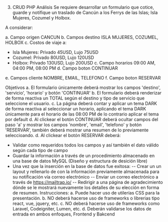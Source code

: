 3. CRUD PHP
Análisis
Se requiere desarrollar un formulario que cotice, guarde y notifique un traslado de Cancún a los Ferrys de las Islas; Isla Mujeres, Cozumel y Holbox.

A considerar:

a. Campo origen CANCUN
b. Campos destino ISLA MUJERES, COZUMEL, HOLBOX
c. Costos de viaje a: 
- Isla Mujeres: Privado 45USD, Lujo 75USD
- Cozumel: Privado 80USD, Lujo 120USD
- Holbox: Privado 130USD, Lujo 200USD
c. Campo horarios 09:00 AM, 04:00 PM, 08:00 PM
d. Campo boton CONTINUAR

e. Campos cliente NOMBRE, EMAIL, TELEFONO 
f. Campo boton RESERVAR

Objetivos
a. El formulario únicamente deberá mostrar los campos 'destino', 'servicio', 'horario' y botón 'CONTINUAR'
b. El formulario deberá renderizar de forma reactiva un TOTAL según el destino y tipo de servicio que seleccione el usuario.
c. La página deberá contar y aplicar un tema DARK de forma reactiva al seleccionar un horario, aplicando el tema DARK únicamente para el horario de las 08:00 PM de lo contrario aplicar el tema por default
d. Al clickear el botón CONTINUAR deberá ocultar campos del paso 'a' y mostrar los campos 'nombre', 'email', 'telefono' y botón 'RESERVAR', también deberá mostrar una resumen de lo previamente seleccioando.
d. Al clickear el botón RESERVAR deberá:
- Validar como requeridos todos los campos y así también el dato válido según cada tipo de campo
- Guardar la información a través de un procedimiento almacenado en una base de datos MySQL (Diseño y estructura de desición libre)
- Una vez que la inserción en la base de datos fue exitosa:
-- Crear un un layout y rellenarlo de con la información previamente almacenada para su notificación vía correo electrónico
-- Enviar un correo electrónico a través de https://mailtrap.io/
-- Redirigir a una página de agradecimiento dónde se le mostrará nuevamente los detalles de su elección en forma de resumen.
Instrucciones:
a. Puede hacer uso de utilerías CSS para la presentación.
b. NO deberá hacerse uso de frameworks o librerias tipo react, vue, jquery, etc.
c. NO deberá hacerse uso de frameworks como Laravel, Codeigniter, Lumen, etc.
d. Deberán validarse los datos de entrada en ambos enfoques, Frontend y Bakcend

